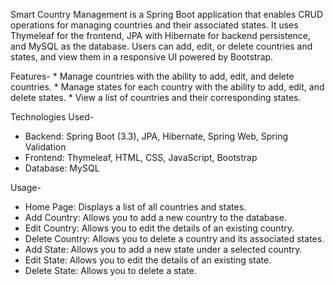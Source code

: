 Smart Country Management is a Spring Boot application that enables CRUD operations for managing countries and their associated states. It uses Thymeleaf for the frontend, JPA with Hibernate for backend persistence, and MySQL as the database. Users can add, edit, or delete countries and states, and view them in a responsive UI powered by Bootstrap.

Features-
     * Manage countries with the ability to add, edit, and delete countries.
     * Manage states for each country with the ability to add, edit, and delete states.
     * View a list of countries and their corresponding states.


Technologies Used-
   * Backend: Spring Boot (3.3), JPA, Hibernate, Spring Web, Spring Validation
   * Frontend: Thymeleaf, HTML, CSS, JavaScript, Bootstrap
   * Database: MySQL

Usage-
   * Home Page: Displays a list of all countries and states.
   * Add Country: Allows you to add a new country to the database.
   * Edit Country: Allows you to edit the details of an existing country.
   * Delete Country: Allows you to delete a country and its associated states.
   * Add State: Allows you to add a new state under a selected country.
   * Edit State: Allows you to edit the details of an existing state.
   * Delete State: Allows you to delete a state.
